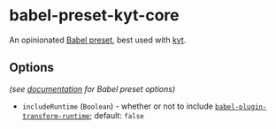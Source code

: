 # babel-preset-kyt-core

An opinionated [Babel preset](https://babeljs.io/docs/plugins/#presets), best used with [kyt](https://github.com/NYTimes/kyt).

## Options

*(see [documentation](https://babeljs.io/docs/plugins/#plugin-preset-options) for Babel preset options)*

- `includeRuntime` (`Boolean`) - whether or not to include [`babel-plugin-transform-runtime`](https://www.npmjs.com/package/babel-plugin-transform-runtime); default: `false`
